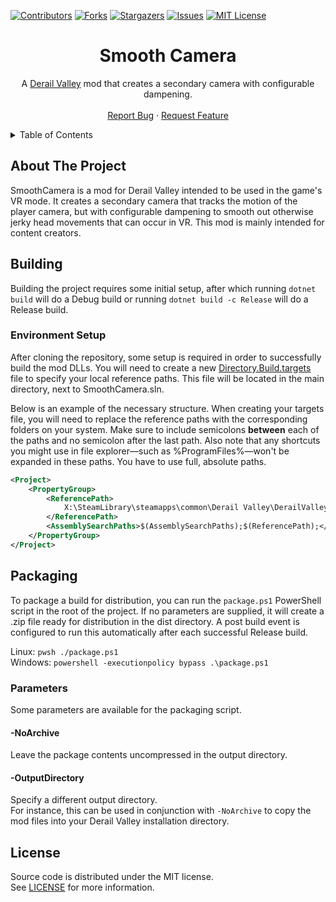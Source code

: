 ﻿[![Contributors][contributors-shield]][contributors-url]
[![Forks][forks-shield]][forks-url]
[![Stargazers][stars-shield]][stars-url]
[![Issues][issues-shield]][issues-url]
[![MIT License][license-shield]][license-url]




<!-- PROJECT TITLE -->
<div align="center">
  <h1>Smooth Camera</h1>
  <p>
	A <a href="http://www.derailvalley.com/">Derail Valley</a> mod that creates a secondary camera with configurable dampening.
	<br />
	<br />
	<a href="https://github.com/fauxnik/dv-smooth-camera/issues">Report Bug</a>
	·
	<a href="https://github.com/fauxnik/dv-smooth-camera/issues">Request Feature</a>
  </p>
</div>




<!-- TABLE OF CONTENTS -->
<details>
  <summary>Table of Contents</summary>
  <ol>
	<li><a href="#about-the-project">About The Project</a></li>
	<!--li><a href="#roadmap">Roadmap</a></li-->
	<li><a href="#building">Building</a></li>
	<li><a href="#packaging">Packaging</a></li>
	<li><a href="#license">License</a></li>
  </ol>
</details>




<!-- ABOUT THE PROJECT -->

## About The Project

SmoothCamera is a mod for Derail Valley intended to be used in the game's VR mode. It creates a secondary camera that tracks the motion of the player camera, but with configurable dampening to smooth out otherwise jerky head movements that can occur in VR. This mod is mainly intended for content creators.




<!-- BUILDING -->

## Building

Building the project requires some initial setup, after which running `dotnet build` will do a Debug build or running `dotnet build -c Release` will do a Release build.


### Environment Setup

After cloning the repository, some setup is required in order to successfully build the mod DLLs. You will need to create a new [Directory.Build.targets][references-url] file to specify your local reference paths. This file will be located in the main directory, next to SmoothCamera.sln.

Below is an example of the necessary structure. When creating your targets file, you will need to replace the reference paths with the corresponding folders on your system. Make sure to include semicolons **between** each of the paths and no semicolon after the last path. Also note that any shortcuts you might use in file explorer—such as %ProgramFiles%—won't be expanded in these paths. You have to use full, absolute paths.
```xml
<Project>
	<PropertyGroup>
		<ReferencePath>
			X:\SteamLibrary\steamapps\common\Derail Valley\DerailValley_Data\Managed\
		</ReferencePath>
		<AssemblySearchPaths>$(AssemblySearchPaths);$(ReferencePath);</AssemblySearchPaths>
	</PropertyGroup>
</Project>
```




<!-- PACKAGING -->

## Packaging

To package a build for distribution, you can run the `package.ps1` PowerShell script in the root of the project. If no parameters are supplied, it will create a .zip file ready for distribution in the dist directory. A post build event is configured to run this automatically after each successful Release build.

Linux: `pwsh ./package.ps1`  
Windows: `powershell -executionpolicy bypass .\package.ps1`


### Parameters

Some parameters are available for the packaging script.

#### -NoArchive

Leave the package contents uncompressed in the output directory.

#### -OutputDirectory

Specify a different output directory.  
For instance, this can be used in conjunction with `-NoArchive` to copy the mod files into your Derail Valley installation directory.




<!-- LICENSE -->

## License

Source code is distributed under the MIT license.  
See [LICENSE][license-url] for more information.




<!-- MARKDOWN LINKS & IMAGES -->
<!-- https://www.markdownguide.org/basic-syntax/#reference-style-links -->

[contributors-shield]: https://img.shields.io/github/contributors/fauxnik/dv-smooth-camera.svg?style=for-the-badge
[contributors-url]: https://github.com/fauxnik/dv-smooth-camera/graphs/contributors
[forks-shield]: https://img.shields.io/github/forks/fauxnik/dv-smooth-camera.svg?style=for-the-badge
[forks-url]: https://github.com/fauxnik/dv-smooth-camera/network/members
[stars-shield]: https://img.shields.io/github/stars/fauxnik/dv-smooth-camera.svg?style=for-the-badge
[stars-url]: https://github.com/fauxnik/dv-smooth-camera/stargazers
[issues-shield]: https://img.shields.io/github/issues/fauxnik/dv-smooth-camera.svg?style=for-the-badge
[issues-url]: https://github.com/fauxnik/dv-smooth-camera/issues
[license-shield]: https://img.shields.io/github/license/fauxnik/dv-smooth-camera.svg?style=for-the-badge
[license-url]: https://github.com/fauxnik/dv-smooth-camera/blob/master/LICENSE
[references-url]: https://learn.microsoft.com/en-us/visualstudio/msbuild/customize-your-build?view=vs-2022
